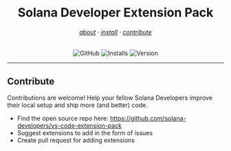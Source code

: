 <h1 align="center">
    Solana Developer Extension Pack
</h1>

<h6 align="center">
    <a href="#about">about</a>
    ·
    <a href="#install">install</a>
    ·
    <a href="#dev">contribute</a>
</h6>
<div align="center">

![GitHub](https://img.shields.io/github/license/solana-developers/vs-code-extension-pack?style=flat-square&color=A3BE8C)
![Installs](https://vsmarketplacebadges.dev/installs-short/solana-developers.vs-code-extension-pack.svg?&logo=visualstudiocode&color=A3BE8C)
![Version](https://vsmarketplacebadges.dev/version-short/solana-developers.vs-code-extension-pack.svg?&logo=visualstudiocode&color=A3BE8C&label=version)

</div>

---

## Contribute

Contributions are welcome! Help your fellow Solana Developers improve their local setup and ship
more (and better) code.

- Find the open source repo here: https://github.com/solana-developers/vs-code-extension-pack
- Suggest extensions to add in the form of issues
- Create pull request for adding extensions
